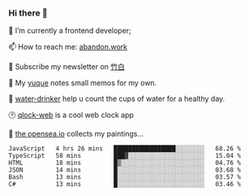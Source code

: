### Hi there 👋

<!--
**Alfxjx/Alfxjx** is a ✨ _special_ ✨ repository because its `README.md` (this file) appears on your GitHub profile.

Here are some ideas to get you started:

- 🔭 I’m currently working on ...
- 🌱 I’m currently learning ...
- 👯 I’m looking to collaborate on ...
- 🤔 I’m looking for help with ...
- 💬 Ask me about ...
- 📫 How to reach me: ...
- 😄 Pronouns: ...
- ⚡ Fun fact: ...
-->
🔭  I’m currently a frontend developer;

📫  How to reach me: [abandon.work](https://www.abandon.work/)

🎉  Subscribe my newsletter on [竹白](https://alfxjx.zhubai.love/)

🌱  My [yuque](https://www.yuque.com/alfxjx) notes small memos for my own.

🥤  [water-drinker](https://weldingboys.vercel.app/water) help u count the cups of water for a healthy day.

🕑  [qlock-web](https://qlock-web.vercel.app) is a cool web clock app

🌊  [the opensea.io](https://opensea.io/assets/0x495f947276749ce646f68ac8c248420045cb7b5e/29433830147332339639115006737701029562687338063458078299874716625823015632897) collects my paintings...

<!--START_SECTION:waka-->

```text
JavaScript   4 hrs 26 mins   █████████████████░░░░░░░░   68.26 %
TypeScript   58 mins         ███▓░░░░░░░░░░░░░░░░░░░░░   15.04 %
HTML         18 mins         █▒░░░░░░░░░░░░░░░░░░░░░░░   04.76 %
JSON         14 mins         █░░░░░░░░░░░░░░░░░░░░░░░░   03.68 %
Bash         13 mins         █░░░░░░░░░░░░░░░░░░░░░░░░   03.57 %
C#           13 mins         █░░░░░░░░░░░░░░░░░░░░░░░░   03.46 %
```

<!--END_SECTION:waka-->


